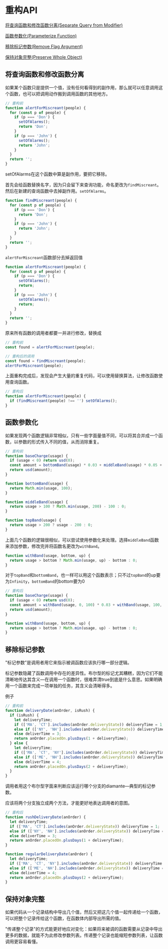 # 重构API

[将查询函数和修改函数分离(Separate Query from Modifier)](#将查询函数和修改函数分离)

[函数参数化(Parameterize Function)](#函数参数化)

[移除标记参数(Remove Flag Argument)](#移除标记参数)

[保持对象完整(Preserve Whole Object)](#保持对象完整)

## 将查询函数和修改函数分离

如果某个函数只是提供一个值，没有任何看得到的副作用，那么就可以任意调用这个函数，也可以把调用动作搬到调用函数的其他地方。

```js
// 重构前
function alertForMiscreant(people) {
  for (const p of people) {
    if (p === 'Don') {
      setOfAlarms();
      return 'Don';
    }
    if (p === 'John') {
      setOfAlarms();
      return 'John';
    }
  }
  return '';
}
```

setOfAlarms在这个函数中算是副作用，要把它移除。

首先会给函数替换名字，因为只会留下来查询功能，命名更改为`findMiscreant`。然后在新建的查询函数中去掉副作用。`setOfAlarms`。

```js
function findMiscreant(people) {
  for (const p of people) {
    if (p === 'Don') {
      return 'Don';
    }
    if (p === 'John') {
      return 'John';
    }
  }
  return '';
}
```

`alertForMiscreant`函数部分去掉返回值

```js
function alertForMiscreant(people) {
  for (const p of people) {
    if (p === 'Don') {
      setOfAlarms();
      return;
    }
    if (p === 'John') {
      setOfAlarms();
      return;
    }
  }
  return '';
}
```

原来所有函数的调用者都要一并进行修改，替换成

```js
// 重构前
const found = alertForMiscreant(people);

// 重构后的调用
const found = findMiscreant(people);
alertForMiscreant(people);
```

上面重构完成后，发现会产生大量的重复代码，可以使用替换算法，让修改函数使用查询函数。

```js
// 重构后
function alertForMiscreant(people) {
  if (findMiscreant(people) !== '') setOfAlarms();
}
```

## 函数参数化

如果发现两个函数逻辑非常相似，只有一些字面量值不同，可以将其合并成一个函数，以参数的形式传入不同的值，从而消除重复。

```js
// 重构前
function baseCharge(usage) {
  if (usage < 0) return usd(0);
  const amount = bottomBand(usage) * 0.03 + middleBand(usage) * 0.05 + topBand(usage) * 0.07;
  return usd(amount);
}

function bottomBand(usage) {
  return Math.min(usage, 100);
}

function middleBand(usage) {
  return usage > 100 ? Math.min(usage, 200) - 100 : 0;
}

function topBand(usage) {
  return usage > 200 ? usage - 200 : 0;
}
```

上面几个函数的逻辑很相似，可以尝试使用参数化来处理。选择`middleBand`函数来添加参数，修改完并将函数名更改为`withBand`。

```js
function withBand(usage, bottom, up) {
  return usage > bottom ? Math.min(usage, up) - bottom : 0;
}
```

对于`topBand`和`bottomBand`，也一样可以用这个函数表示；只不过`topBand`的up要为`Infinity`，`bottomBand`的bottom要为0

```js
// 重构后
function baseCharge(usage) {
  if (usage < 0) return usd(0);
  const amount = withBand(usage, 0, 100) * 0.03 + withBand(usage, 100, 200) * 0.05 + withBand(usage, 200, Infinity) * 0.07;
  return usd(amount);
}

function withBand(usage, bottom, up) {
  return usage > bottom ? Math.min(usage, up) - bottom : 0;
}
```

## 移除标记参数

"标记参数”是调用者用它来指示被调函数应该执行哪一部分逻辑。

标记参数隐藏了函数调用中存在的差异性。布尔型的标记尤其糟糕，因为它们不能清晰地传达其含义—在调用一个函数时，很难弄清true到底是什么意思。如果明确用一个函数来完成一项单独的任务，其含义会清晰得多。

例子

```js
// 重构前
function deliveryDate(anOrder, isRush) {
  if (isRush) {
    let deliveryTime;
    if (['MA', 'CT'].includes(anOrder.deliveryState)) deliveryTime = 1;
    else if (['NY', 'NH'].includes(anOrder.deliveryState)) deliveryTime = 2;
    else deliverTime = 3;
    return anOrder.placedOn.plusDays(1 + deliveryTime);
  } else {
    let deliveryTime;
    if (['MA', 'CT', 'NY'].includes(anOrder.deliveryState)) deliveryTime = 2;
    else if (['ME', 'NH'].includes(anOrder.deliveryState)) deliveryTime = 3;
    else deliverTime = 4;
    return anOrder.placedOn.plusDays(2 + deliveryTime);
  }
}
```

调用者用这个布尔型字面来判断应该运行哪个分支的diamante—典型的标记参数。

应该将两个分支独立成两个方法，才能更好地表达调用者的意图。

```js
// 重构后
function rushDeliveryDate(anOrder) {
  let deliveryTime;
  if (['MA', 'CT'].includes(anOrder.deliveryState)) deliveryTime = 1;
  else if (['NY', 'NH'].includes(anOrder.deliveryState)) deliveryTime = 2;
  else deliverTime = 3;
  return anOrder.placedOn.plusDays(1 + deliveryTime);
}

function regularDeliveryDate(anOrder) {
  let deliveryTime;
  if (['MA', 'CT', 'NY'].includes(anOrder.deliveryState)) deliveryTime = 2;
  else if (['ME', 'NH'].includes(anOrder.deliveryState)) deliveryTime = 3;
  else deliverTime = 4;
  return anOrder.placedOn.plusDays(2 + deliveryTime);
}
```

## 保持对象完整

如果代码从一个记录结构中导出几个值，然后又把这几个值一起传递给一个函数，可以把整个记录传给这个函数，在函数体内部导出所需的值。

"传递整个记录"的方式能更好地应对变化：如果将来被调的函数需要从记录中导出更多的数据，就能不为此修改参数列表。传递整个记录也能缩短参数列表，让函数调用更容易看懂。


